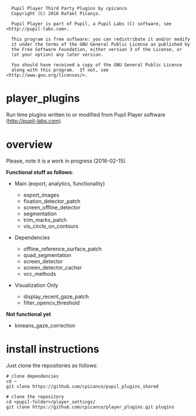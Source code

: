 ```
  Pupil Player Third Party Plugins by cpicanco
  Copyright (C) 2016 Rafael Picanço.

  Pupil Player is part of Pupil, a Pupil Labs (C) software, see <http://pupil-labs.com>.

  This program is free software: you can redistribute it and/or modify
  it under the terms of the GNU General Public License as published by
  the Free Software Foundation, either version 3 of the License, or
  (at your option) any later version.

  You should have received a copy of the GNU General Public License
  along with this program.  If not, see <http://www.gnu.org/licenses/>.
```
# player_plugins

Run time plugins written to or modified from Pupil Player software (http://pupil-labs.com).

# overview

Please, note it is a work in progress (2016-02-15).

**Functional stuff as follows**:

- Main (export, analytics, functionality)
  - export_images
  - fixation_detector_patch
  - screen_offline_detector
  - segmentation
  - trim_marks_patch
  - vis_circle_on_contours

- Dependencies
  - offline_reference_surface_patch
  - quad_segmentation
  - screen_detector
  - screen_detector_cacher
  - vcc_methods

- Visualization Only
  - display_recent_gaze_patch
  - filter_opencv_threshold

**Not functional yet**
  - kmeans_gaze_correction

# install instructions

Just clone the repositories as follows:

```
# clone dependencies
cd ~
git clone https://github.com/cpicanco/pupil_plugins_shared

# clone the repository
cd <pupil-folder>/player_settings/
git clone https://github.com/cpicanco/player_plugins.git plugins
```
